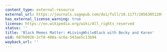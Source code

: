 ```yaml
---
content_type: external-resource
external_url: https://journals.sagepub.com/doi/full/10.1177/2056305120981047
has_external_license_warning: true
license: https://en.wikipedia.org/wiki/All_rights_reserved
status: ''
title: 'Black Memes Matter: #LivingWhileBlack with Becky and Karen'
uid: 607b0926-2cf8-408a-ac6a-543ae5c13b94
wayback_url: ''
---
```

